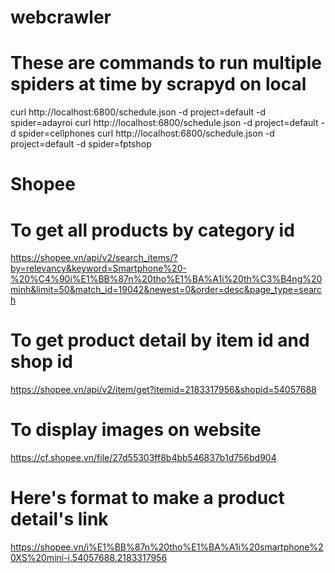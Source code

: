 # webcrawler
# These are commands to run multiple spiders at time by scrapyd on local
curl http://localhost:6800/schedule.json -d project=default -d spider=adayroi
curl http://localhost:6800/schedule.json -d project=default -d spider=cellphones
curl http://localhost:6800/schedule.json -d project=default -d spider=fptshop

# Shopee
# To get all products by category id
https://shopee.vn/api/v2/search_items/?by=relevancy&keyword=Smartphone%20-%20%C4%90i%E1%BB%87n%20tho%E1%BA%A1i%20th%C3%B4ng%20minh&limit=50&match_id=19042&newest=0&order=desc&page_type=search
# To get product detail by item id and shop id
https://shopee.vn/api/v2/item/get?itemid=2183317956&shopid=54057688
# To display images on website
https://cf.shopee.vn/file/27d55303ff8b4bb546837b1d756bd904
# Here's format to make a product detail's link
https://shopee.vn/i%E1%BB%87n%20tho%E1%BA%A1i%20smartphone%20XS%20mini-i.54057688.2183317956
